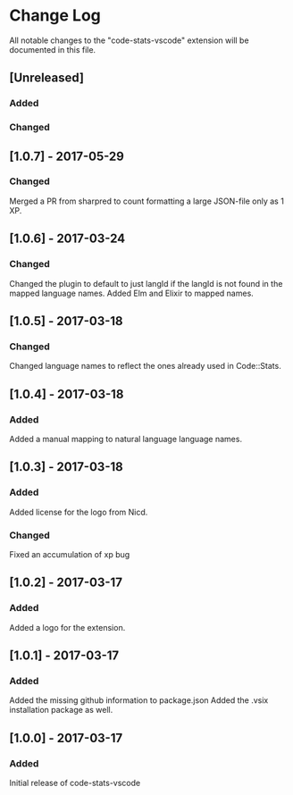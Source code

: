# Change Log
All notable changes to the "code-stats-vscode" extension will be documented in this file.

## [Unreleased]
### Added

### Changed



## [1.0.7] - 2017-05-29
### Changed

Merged a PR from sharpred to count formatting a large JSON-file only as 1 XP.

## [1.0.6] - 2017-03-24
### Changed
Changed the plugin to default to just langId if the langId is not found in the mapped language names.
Added Elm and Elixir to mapped names.

## [1.0.5] - 2017-03-18
### Changed
Changed language names to reflect the ones already used in Code::Stats.

## [1.0.4] - 2017-03-18
### Added
Added a manual mapping to natural language language names.

## [1.0.3] - 2017-03-18
### Added
Added license for the logo from Nicd.

### Changed
Fixed an accumulation of xp bug

## [1.0.2] - 2017-03-17
### Added
Added a logo for the extension.

## [1.0.1] - 2017-03-17
### Added
Added the missing github information to package.json
Added the .vsix installation package as well.

## [1.0.0] - 2017-03-17
### Added
Initial release of code-stats-vscode
